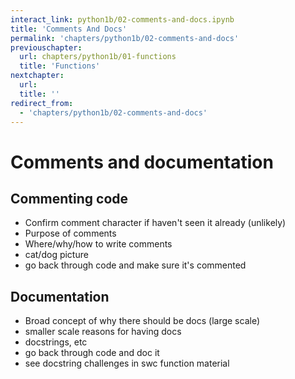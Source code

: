 ```yaml
---
interact_link: python1b/02-comments-and-docs.ipynb
title: 'Comments And Docs'
permalink: 'chapters/python1b/02-comments-and-docs'
previouschapter:
  url: chapters/python1b/01-functions
  title: 'Functions'
nextchapter:
  url: 
  title: ''
redirect_from:
  - 'chapters/python1b/02-comments-and-docs'
---
```


# Comments and documentation

## Commenting code

- Confirm comment character if haven't seen it already (unlikely)
- Purpose of comments
- Where/why/how to write comments
- cat/dog picture
- go back through code and make sure it's commented

## Documentation

- Broad concept of why there should be docs (large scale)
- smaller scale reasons for having docs
- docstrings, etc
- go back through code and doc it
- see docstring challenges in swc function material

